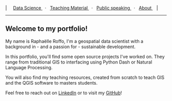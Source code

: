
| &nbsp; &nbsp; [ Data Science ](https://raphaelleroffo.github.io/portfolio/) &nbsp; · &nbsp; [ Teaching Material ](https://raphaelleroffo.github.io/teaching) &nbsp; · &nbsp; [ Public speaking ](https://raphaelleroffo.github.io/presentations) &nbsp; · &nbsp; [ About ](https://raphaelleroffo.github.io/cv)&nbsp; &nbsp;| 


---
## Welcome to my portfolio!

My name is Raphaëlle Roffo, I'm a geospatial data scientist with a background in - and a passion for - sustainable development.

In this portfolio, you'll find some open source projects I've worked on. They range from traditional GIS to interfacing using Python Dash or Natural Language Processing.

You will also find my teaching resources, created from scratch to teach GIS and the QGIS software to masters students.

Feel free to reach out on [LinkedIn](https://www.linkedin.com/in/raphaelle-roffo/) or to visit my [GitHub](https://github.com/raphaelleroffo/)!

